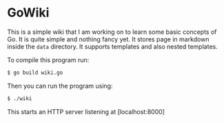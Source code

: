 GoWiki
=====

This is a simple wiki that I am working on to learn some basic concepts of Go.
It is quite simple and nothing fancy yet. It stores page in markdown inside the
`data` directory. It supports templates and also nested templates.

To compile this program run:

```bash
$ go build wiki.go
```

Then you can run the program using:

```bash
$ ./wiki
```

This starts an HTTP server listening at [localhost:8000]
